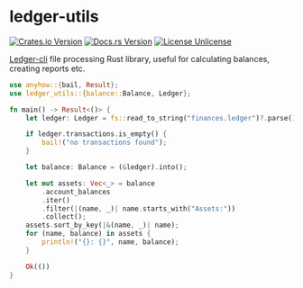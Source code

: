 # ledger-utils

[![Crates.io Version](https://img.shields.io/crates/v/ledger-utils.svg)](https://crates.io/crates/ledger-utils)
[![Docs.rs Version](https://docs.rs/ledger-utils/badge.svg)](https://docs.rs/ledger-utils)
[![License Unlicense](https://img.shields.io/crates/l/ledger-utils.svg)](http://unlicense.org/UNLICENSE)

[Ledger-cli](https://www.ledger-cli.org/) file processing Rust library, useful for calculating balances, creating reports etc.

```rust
use anyhow::{bail, Result};
use ledger_utils::{balance::Balance, Ledger};

fn main() -> Result<()> {
    let ledger: Ledger = fs::read_to_string("finances.ledger")?.parse()?;

    if ledger.transactions.is_empty() {
        bail!("no transactions found");
    }

    let balance: Balance = (&ledger).into();

    let mut assets: Vec<_> = balance
        .account_balances
        .iter()
        .filter(|(name, _)| name.starts_with("Assets:"))
        .collect();
    assets.sort_by_key(|&(name, _)| name);
    for (name, balance) in assets {
        println!("{}: {}", name, balance);
    }

    Ok(())
}
```

